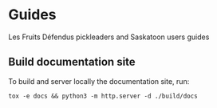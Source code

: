 # Guides
Les Fruits Défendus pickleaders and Saskatoon users guides


## Build documentation site

To build and server locally the documentation site, run:

```
tox -e docs && python3 -m http.server -d ./build/docs
```
